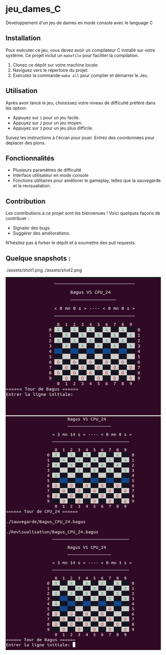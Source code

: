 # jeu_dames_C

Developpement d'un jeu de dames en mode console avec le language C

## Installation

Pour exécuter ce jeu, vous devez avoir un compilateur C installé sur votre système. Ce projet inclut un `makefile` pour faciliter la compilation.

1. Clonez ce dépôt sur votre machine locale.
2. Naviguez vers le répertoire du projet.
3. Exécutez la commande `make all` pour compiler et démarrer le Jeu.

## Utilisation

Après avoir lancé le jeu, choisissez votre niveau de difficulté préféré dans les option:

- Appuyez sur `1` pour un jeu facile.
- Appuyez sur `2` pour un jeu moyen.
- Appuyez sur `3` pour un jeu plus difficile.

Suivez les instructions à l'écran pour jouer. Entrez des coordonnées pour deplacer des pions.

## Fonctionnalités

- Plusieurs paramètres de difficulté
- Interface utilisateur en mode console
- Fonctions utilitaires pour améliorer le gameplay, telles que la sauvegarde et la revisualiation.

## Contribution

Les contributions à ce projet sont les bienvenues ! Voici quelques façons de contribuer :

- Signaler des bugs.
- Suggérer des améliorations.

N'hésitez pas à forker le dépôt et à soumettre des pull requests.

## Quelque snapshots :

./assets/shot1.png
./assets/shot2.png

![jeuDame](https://github.com/sami09-cyber/jeu_dames_C/blob/main/assets/shot1.png)
![jeuDame](https://github.com/sami09-cyber/jeu_dames_C/blob/main/assets/shot2.png)
